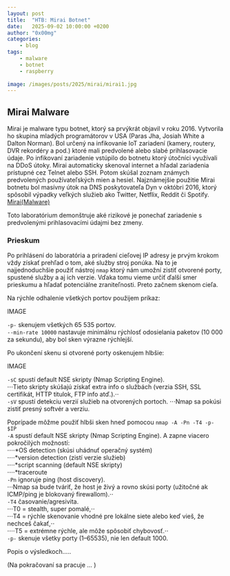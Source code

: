 ```yaml
---
layout: post
title:	"HTB: Mirai Botnet"
date:	2025-09-02 10:00:00 +0200 
author: "0x00mg"
categories:
    - blog
tags:
    - malware
    - botnet
    - raspberry
   
image: /images/posts/2025/mirai/mirai1.jpg
---
```


## Mirai Malware

Mirai je malware typu botnet, ktorý sa prvýkrát objavil v roku 2016.
Vytvorila ho skupina mladých programátorov v USA (Paras Jha, Josiah White a Dalton Norman).
Bol určený na infikovanie IoT zariadení (kamery, routery, DVR rekordéry a pod.) ktoré mali predvolené alebo slabé prihlasovacie údaje. 
Po infikovaní zariadenie vstúpilo do botnetu ktorý útočníci využívali na DDoS útoky.
Mirai automaticky skenoval internet a hľadal zariadenia prístupné cez Telnet alebo SSH. Potom skúšal zoznam známych predvolených používateľských mien a hesiel.
Najznámejšie použitie Mirai botnetu bol masívny útok na DNS poskytovateľa Dyn v októbri 2016, ktorý spôsobil výpadky veľkých služieb ako Twitter, Netflix, Reddit či Spotify.
[Mirai(Malware)](https://en.wikipedia.org/wiki/Mirai_(malware))

Toto laboratórium demonštruje aké rizikové je ponechať zariadenie s predvolenými prihlasovacími údajmi bez zmeny.

### Prieskum

Po prihlásení do laboratória a priradení cieľovej IP adresy je prvým krokom vždy získať prehľad o tom, aké služby stroj ponúka. 
Na to je najjednoduchšie použiť nástroj `nmap` ktorý nám umožní zistiť otvorené porty, spustené služby a aj ich verzie. 
Vďaka tomu vieme určiť ďalší smer prieskumu a hľadať potenciálne zraniteľnosti. Preto začnem skenom cieľa.

Na rýchle odhalenie všetkých portov použijem príkaz:

IMAGE

`-p-`  skenujem všetkých 65 535 portov.  
`--min-rate 10000`  nastavuje minimálnu rýchlosť odosielania paketov (10 000 za sekundu), aby bol sken výrazne rýchlejší. 

Po ukončení skenu si otvorené porty oskenujem hlbšie:

IMAGE

`-sC` spustí default NSE skripty (Nmap Scripting Engine).  
⋅⋅⋅Tieto skripty skúšajú získať extra info o službách (verzia SSH, SSL certifikát, HTTP titulok, FTP info atď.).⋅⋅  
`-sV` spustí detekciu verzií služieb na otvorených portoch. 
⋅⋅⋅Nmap sa pokúsi zistiť presný softvér a verziu.

Poprípade môžme použiť hlbši sken hneď pomocou `nmap -A -Pn -T4 -p- $IP`  
`-A` spustí default NSE skripty (Nmap Scripting Engine).  A zapne viacero pokročilých možností:  
⋅⋅⋅⋅*OS detection (skúsi uhádnuť operačný systém)  
⋅⋅⋅⋅*version detection (zistí verzie služieb)  
⋅⋅⋅⋅*script scanning (default NSE skripty)  
⋅⋅⋅⋅*traceroute  
`-Pn` ignoruje ping (host discovery).   
⋅⋅⋅Nmap sa bude tváriť, že host je živý a rovno skúsi porty (užitočné ak ICMP/ping je blokovaný firewallom).⋅⋅   
`-T4` časovanie/agresivita.  
⋅⋅⋅T0 = stealth, super pomalé,⋅⋅  
⋅⋅⋅T4 = rýchle skenovanie vhodné pre lokálne siete alebo keď vieš, že nechceš čakať,⋅⋅  
⋅⋅⋅⋅T5 = extrémne rýchle, ale môže spôsobiť chybovosť.⋅⋅  
`-p-` skenuje všetky porty (1–65535), nie len default 1000.  


Popis o výsledkoch.....






(Na pokračovaní sa pracuje ... )

